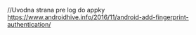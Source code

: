 //Uvodna strana pre log do appky
https://www.androidhive.info/2016/11/android-add-fingerprint-authentication/

